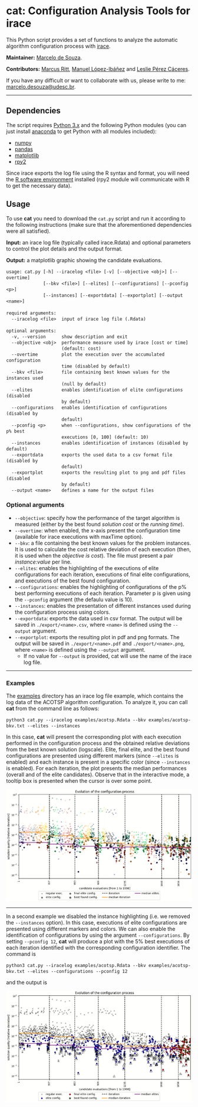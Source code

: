 # cat: Configuration Analysis Tools for irace

This Python script provides a set of functions to analyze the automatic algorithm configuration process with [irace](http://iridia.ulb.ac.be/irace).

**Maintainer:** [Marcelo de Souza](https://souzamarcelo.github.io).

**Contributors:** [Marcus Ritt](https://www.inf.ufrgs.br/~mrpritt), [Manuel López-Ibáñez](http://lopez-ibanez.eu) and [Leslie Pérez Cáceres](https://sites.google.com/site/leslieperez).

If you have any difficult or want to collaborate with us, please write to me: marcelo.desouza@udesc.br.

***

## Dependencies

The script requires [Python 3.x](https://www.python.org) and the following Python modules (you can just install [anaconda](https://www.anaconda.com) to get Python with all modules included):

+ [numpy](https://numpy.org)
+ [pandas](https://pandas.pydata.org)
+ [matplotlib](https://matplotlib.org)
+ [rpy2](https://rpy2.github.io)

Since irace exports the log file using the R syntax and format, you will need the [R software environment](https://www.r-project.org) installed (rpy2 module will communicate with R to get the necessary data).

## Usage

To use **cat** you need to download the `cat.py` script and run it according to the following instructions (make sure that the aforementioned dependencies were all satisfied).

**Input:** an irace log file (typically called irace.Rdata) and optional parameters to control the plot details and the output format.

**Output:** a matplotlib graphic showing the candidate evaluations.

```
usage: cat.py [-h] --iracelog <file> [-v] [--objective <obj>] [--overtime]
              [--bkv <file>] [--elites] [--configurations] [--pconfig <p>]
              [--instances] [--exportdata] [--exportplot] [--output <name>]

required arguments:
  --iracelog <file>  input of irace log file (.Rdata)

optional arguments:
  -v, --version      show description and exit
  --objective <obj>  performance measure used by irace [cost or time]
                     (default: cost)
  --overtime         plot the execution over the accumulated configuration
                     time (disabled by default)
  --bkv <file>       file containing best known values for the instances used
                     (null by default)
  --elites           enables identification of elite configurations (disabled
                     by default)
  --configurations   enables identification of configurations (disabled by
                     default)
  --pconfig <p>      when --configurations, show configurations of the p% best
                     executions [0, 100] (default: 10)
  --instances        enables identification of instances (disabled by default)
  --exportdata       exports the used data to a csv format file (disabled by
                     default)
  --exportplot       exports the resulting plot to png and pdf files (disabled
                     by default)
  --output <name>    defines a name for the output files
```

### Optional arguments

+ `--objective`: specify how the performance of the target algorithm is measured (either by the best found *solution cost* or the *running time*).
+ `--overtime`: when enabled, the x-axis present the configuration time (available for irace executions with maxTime option).
+ `--bkv`: a file containing the best known values for the problem instances. It is used to calculate the cost relative deviation of each execution (then, it is used when the *objective is cost*). The file must present a pair *instance:value* per line.
+ `--elites`: enables the highlighting of the executions of elite configurations for each iteration, executions of final elite configurations, and executions of the best found configuration.
+ `--configurations`: enables the highlighting of configurations of the p% best performing executions of each iteration. Parameter p is given using the `--pconfig` argument (the defaulu value is 10).
+ `--instances`: enables the presentation of different instances used during the configuration process using colors.
+ `--exportdata`: exports the data used in csv format. The output will be saved in `./export/<name>.csv`, where `<name>` is defined using the `--output` argument.
+ `--exportplot`: exports the resulting plot in pdf and png formats. The output will be saved in `./export/<name>.pdf` and `./export/<name>.png`, where `<name>` is defined using the `--output` argument.
  + If no value for `--output` is provided, cat will use the name of the irace log file.

***

### Examples

The [examples](examples) directory has an irace log file example, which contains the log data of the ACOTSP algorithm configuration. To analyze it, you can call **cat** from the command line as follows:

```
python3 cat.py --iracelog examples/acotsp.Rdata --bkv examples/acotsp-bkv.txt --elites --instances
```

In this case, **cat** will present the corresponding plot with each execution performed in the configuration process and the obtained relative deviations from the best known solution (logscale). Elite, final elite, and the best found configurations are presented using different markers (since `--elites` is enabled) and each instance is present in a specific color (since `--instances` is enabled). For each iteration, the plot presents the median performances (overall and of the elite candidates). Observe that in the interactive mode, a tooltip box is presented when the cursor is over some point.

![](./examples/acotsp1.gif)

***

In a second example we disabled the instance highlighting (i.e. we removed the `--instances` option). In this case, executions of elite configurations are presented using different markers and colors. We can also enable the identification of configurations by using the argument `--configurations`. By setting `--pconfig 12`, **cat** will produce a plot with the 5% best executions of each iteration identified with the corresponding configuration identifier. The command is

```
python3 cat.py --iracelog examples/acotsp.Rdata --bkv examples/acotsp-bkv.txt --elites --configurations --pconfig 12
```

and the output is

![](./examples/acotsp2.gif)

